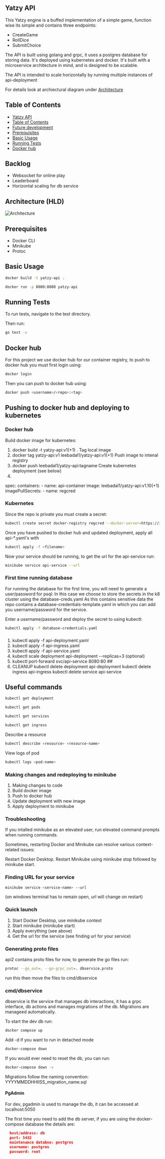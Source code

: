 ## Yatzy API
This Yatzy engine is a buffed implementation of a simple game, function wise its simple and contains three endpoints:

- CreateGame
- RollDice
- SubmitChoice

The API is built using golang and grpc, it uses a postgres database for storing data. It's deployed using kubernetes and docker.
It's built with a microservice architecture in mind, and is designed to be scalable. 

The API is intended to scale horizontally by running multiple instances of api-deployment

For details look at archiectural diagram under [Architecture](#architecture-hld)

## Table of Contents
- [Yatzy API](#yatzy-api)
- [Table of Contents](#table-of-contents)
- [Future development](#Backlog)
- [Prerequisites](#prerequisites)
- [Basic Usage](#basic-usage)
- [Running Tests](#running-tests)
- [Docker hub](#docker-hub)

## Backlog
- Websocket for online play
- Leaderboard
- Horizontal scaling for db service


## Architecture (HLD)
![Architecture](hld/hld.png)



## Prerequisites

* Docker CLI
* Minikube
* Protoc


## Basic Usage

```bash
docker build -t yatzy-api .
```

```bash
docker run -p 8080:8080 yatzy-api
```

## Running Tests
To run tests, navigate to the test directory.

Then run:  
```bash
go test -v
```

## Docker hub
For this project we use docker hub for our container registry, to push to docker hub you must first login using:

```bash
docker login
```

Then you can push to docker hub using:

```bash
docker push <username>/<repo>:<tag>
```


## Pushing to docker hub and deploying to kubernetes

### Docker hub


Build docker image for kubernetes: 
1. docker build -t yatzy-api:v1(+1) . 
Tag local image
2. docker tag yatzy-api:v1 leebadal1/yatzy-api:v1(+1)
Push image to intenal registry
3. docker push leebadal1/yatzy-api:tagname
Create kubernetes deployment (see below)
4. 
spec:
  containers:
    - name: api-container
      image: leebadal1/yatzy-api:v1.10(+1)
  imagePullSecrets:
        - name: regcred


### Kubernetes
Since the repo is private you must create a secret:
```bash	
kubectl create secret docker-registry regcred --docker-server=https://index.docker.io/v1/ --docker-username=leebadal1 --docker-password=<your-pword> --docker-email=<your-email>
```

Once you have pushed to docker hub and updated deployment, apply all api-*.yaml's with 
```bash	
kubectl apply -f <filename>
```

Now your service should be running, to get the url for the api-service run:
```bash
minikube service api-service --url
```

### First time running database
For running the database for the first time, you will need to generate a user/password for psql:
In this case we choose to store the secrets in the k8 cluster using the database-creds.yaml
As this contains sensitive data the repo contains a database-credentials-template.yaml in which you can add you username/password for the service.

Enter a username/password and deploy the secret to using kubectl:

```bash	
kubectl apply -f database-credentials.yaml
```

### 

1. kubectl apply -f api-deployment.yaml 
2. kubectl apply -f api-ingress.yaml
3. kubectl apply -f api-service.yaml
4. kubectl scale deployment api-deployment --replicas=3  (optional)
5. kubectl port-forward svc/api-service 8080:80 ##
6. CLEANUP 
kubectl delete deployment api-deployment
kubectl delete ingress api-ingress
kubectl delete service api-service

## Useful commands

```bash	
kubectl get deployment
```

```bash
kubectl get pods
```

```bash
kubectl get services
```

```bash
kubectl get ingress
```
Describe a resource
```bash
kubectl describe <resource> <resource-name>
```

View logs of pod
```bash
kubectl logs <pod-name>
```


### Making changes and redeploying to minikube
1. Making changes to code
2. Build docker image
3. Push to docker hub
4. Update deployment with new image
5. Apply deployment to minikube


### Troubleshooting

If you intalled minikube as an elevated user, run elevated command prompts when running commands.

Sometimes, restarting Docker and Minikube can resolve various context-related issues:

Restart Docker Desktop.
Restart Minikube using minikube stop followed by minikube start.


### Finding URL for your service
```bash
minikube service <service-name> --url
```

(on windows terminal has to remain open, url will change on restart)

### Quick launch
1. Start Docker Desktop, use minikube context
2. Start minikube (minikube start)
3. Apply everything (see above)
4. Get the url for the service (see finding url for your service)



### Generating proto files
api2 contains proto files for now, to generate the go files run:
```bash	
protoc --go_out=. --go-grpc_out=. dbservice.proto
```

run this then move the files to cmd/dbservice

### cmd/dbservice
dbservice is the service that manages db interactions, it has a grpc interface, db actions and manages migrations of the db.
Migrations are manageed automatically.

To start the dev db run:
```bash
docker compose up 
```
Add -d if you want to run in detached mode


```bash
docker-compose down
```
If you would ever need to reset the db, you can run:
```bash
docker-compose down -v
```

Migrations follow the naming convention: YYYYMMDDHHIISS_migration_name.sql



#### PgAdmin
For dev, pgadmin is used to manage the db, it can be accessed at localhost:5050

The first time you need to add the db server, if you are using the docker-compose database the details are:

```json
  host/address: db
  port: 5432
  maintenance databse: postgres
  username: postgres
  password: root
```
  




